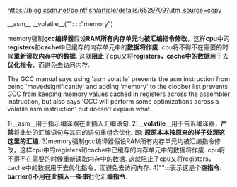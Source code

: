 https://blog.csdn.net/pointfish/article/details/6529709?utm_source=copy

\_\_asm\_\_ \_\_volatile\_\_("": : :"memory")

memory强制**gcc编译器**假设**RAM所有内存单元**均**被汇编指令修改**，这样**cpu**中的**registers**和**cache**中已缓存的内存单元中的**数据将作废**. cpu将不得不在需要的时候**重新读取内存中的数据**. 这就**阻止**了cpu又将**registers，cache中的数据**用于去**优化指令**，而避免去访问内存. 

The GCC manual says using 'asm volatile' prevents the asm instruction from being 'movedsignificantly' and adding 'memory' to the clobber list prevents GCC from keeping memory values cached in registers across the assembler instruction, but also says 'GCC will perform some optimizations across a volatile asm instruction' but doesn't explain what.

1)\_\_asm\_\_用于指示编译器在此插入汇编语句. 
2)\_\_**volatile**\_\_用于告诉编译器，**严禁**将此处的汇编语句与其它的语句重组合优化. 即: **原原本本按原来的样子处理这这里的汇编**. 
3)memory强制gcc编译器假设RAM所有内存单元均被汇编指令修改，这样cpu中的registers和cache中已缓存的内存单元中的数据将作废. cpu将不得不在需要的时候重新读取内存中的数据. 这就阻止了cpu又将registers，cache中的数据用于去优化指令，而避免去访问内存. 
4)"":::表示这是个**空指令**. **barrier**()**不用在此插入一条串行化汇编指令**. 